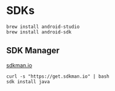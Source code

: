 # SDKs

```shell
brew install android-studio
brew install android-sdk
```

## SDK Manager

[sdkman.io](https://sdkman.io)

```shell
curl -s "https://get.sdkman.io" | bash
sdk install java
```
